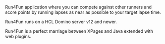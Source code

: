 Run4Fun application where you can compete against other runners and score points by running lapses as near as possible to your target lapse time.

Run4Fun runs on a HCL Domino server v12 and newer.

Run4Fun is a perfect marriage between XPages and Java extended with web plugins.
